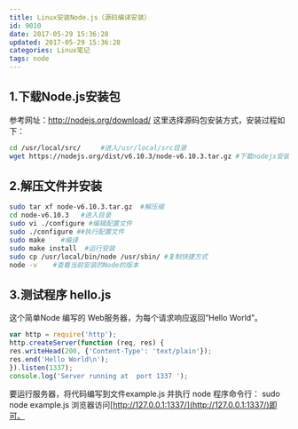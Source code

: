 ```yaml
---
title: Linux安装Node.js（源码编译安装）
id: 9010
date: 2017-05-29 15:36:28
updated: 2017-05-29 15:36:28
categories: Linux笔记
tags: node
---
```


## 1.下载Node.js安装包
参考网址：http://nodejs.org/download/
这里选择源码包安装方式，安装过程如下：
```bash
cd /usr/local/src/     #进入/usr/local/src目录
wget https://nodejs.org/dist/v6.10.3/node-v6.10.3.tar.gz #下载nodejs安装包
```

## 2.解压文件并安装
```bash
sudo tar xf node-v6.10.3.tar.gz  #解压缩
cd node-v6.10.3   #进入目录
sudo vi ./configure #编辑配置文件
sudo ./configure ##执行配置文件
sudo make    #编译
sudo make install  #运行安装
sudo cp /usr/local/bin/node /usr/sbin/ #复制快捷方式
node -v    #查看当前安装的Node的版本
```

## 3.测试程序 hello.js
这个简单Node 编写的 Web服务器，为每个请求响应返回“Hello World”。
```javascript
var http = require('http');
http.createServer(function (req, res) {
res.writeHead(200, {'Content-Type': 'text/plain'});
res.end('Hello World\n');
}).listen(1337);
console.log('Server running at  port 1337 ');
```
要运行服务器，将代码编写到文件example.js 并执行 node 程序命令行：
sudo node example.js
浏览器访问[http://127.0.0.1:1337/](http://127.0.0.1:1337/)即可。
